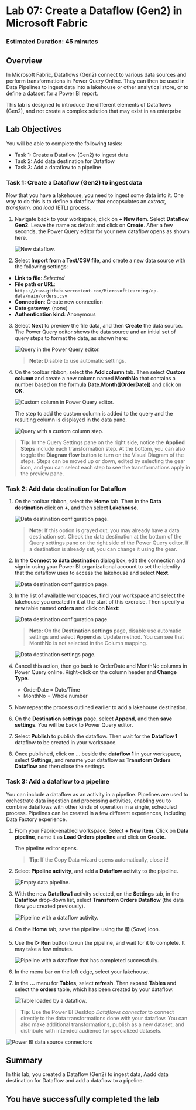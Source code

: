 # Lab 07: Create a Dataflow (Gen2) in Microsoft Fabric

### Estimated Duration: 45 minutes

## Overview

In Microsoft Fabric, Dataflows (Gen2) connect to various data sources and perform transformations in Power Query Online. They can then be used in Data Pipelines to ingest data into a lakehouse or other analytical store, or to define a dataset for a Power BI report.

This lab is designed to introduce the different elements of Dataflows (Gen2), and not create a complex solution that may exist in an enterprise

## Lab Objectives

You will be able to complete the following tasks:

- Task 1: Create a Dataflow (Gen2) to ingest data
- Task 2: Add data destination for Dataflow
- Task 3: Add a dataflow to a pipeline

### Task 1: Create a Dataflow (Gen2) to ingest data

Now that you have a lakehouse, you need to ingest some data into it. One way to do this is to define a dataflow that encapsulates an *extract, transform, and load* (ETL) process.

1. Navigate back to your workspace, click on **+ New item**.  Select **Dataflow Gen2**. Leave the name as default and click on **Create**. After a few seconds, the Power Query editor for your new dataflow opens as shown here.

   ![New dataflow.](./Images/new-dataflow1.png)

2. Select **Import from a Text/CSV file**, and create a new data source with the following settings:
 - **Link to file**: *Selected*
 - **File path or URL**: `https://raw.githubusercontent.com/MicrosoftLearning/dp-data/main/orders.csv`
 - **Connection**: Create new connection
 - **Data gateway**: (none)
 - **Authentication kind**: Anonymous

3. Select **Next** to preview the file data, and then **Create** the data source. The Power Query editor shows the data source and an initial set of query steps to format the data, as shown here:

   ![Query in the Power Query editor.](./Images/power-query1.png)

    > **Note:** Disable to use automatic settings.

4. On the toolbar ribbon, select the **Add column** tab. Then select **Custom column** and create a new column named **MonthNo** that contains a number based on the formula **Date.Month([OrderDate])** and click on **OK**.

    ![Custom column in Power Query editor.](./Images/custom-column1.png)

     The step to add the custom column is added to the query and the resulting column is displayed in the data pane.
   
     ![Query with a custom column step.](./Images/custom-column-added1.png)

> **Tip:** In the Query Settings pane on the right side, notice the **Applied Steps** include each transformation step. At the bottom, you can also toggle the **Diagram flow** button to turn on the Visual Diagram of the steps. Steps can be moved up or down, edited by selecting the gear icon, and you can select each step to see the transformations apply in the preview pane.

### Task 2: Add data destination for Dataflow

1. On the toolbar ribbon, select the **Home** tab. Then in the **Data destination** click on **+**, and then select **Lakehouse**.

      ![Data destination configuration page.](./Images/f-21-6.png)

      > **Note:** If this option is grayed out, you may already have a data destination set. Check the data destination at the bottom of the Query settings pane on the right side of the Power Query editor. If a destination is already set, you can change it using the gear.

1. In the **Connect to data destination** dialog box, edit the connection and sign in using your Power BI organizational account to set the identity that the dataflow uses to access the lakehouse and select **Next**.

    ![Data destination configuration page.](./Images/lakehuse_31-1.png)

1. In the list of available workspaces, find your workspace and select the lakehouse you created in it at the start of this exercise. Then specify a new table named **orders** and click on **Next**:

    ![Data destination configuration page.](./Images/f-22-6.png)

      >**Note:** On the **Destination settings** page, disable use automatic settings and select **Append**as Update method. You can see that MonthNo is not selected in the Column mapping.

      ![Data destination settings page.](./Images/Flow1.png)

1. Cancel this action, then go back to OrderDate and MonthNo columns in Power Query online. Right-click on the column header and **Change Type**.

    - OrderDate = Date/Time
    - MonthNo = Whole number
      

1. Now repeat the process outlined earlier to add a lakehouse destination.

1. On the **Destination settings** page, select **Append**, and then **save settings**. You will be back to Power Query editor.

1. Select **Publish** to publish the dataflow. Then wait for the **Dataflow 1** dataflow to be created in your workspace.

1. Once published, click on ... beside the **dataflow 1** in your workspace, select **Settings**, and rename your dataflow as **Transform Orders Dataflow** and then close the settings.

### Task 3: Add a dataflow to a pipeline

You can include a dataflow as an activity in a pipeline. Pipelines are used to orchestrate data ingestion and processing activities, enabling you to combine dataflows with other kinds of operation in a single, scheduled process. Pipelines can be created in a few different experiences, including Data Factory experience.

1. From your Fabric-enabled workspace, Select **+ New item**. Click on **Data pipeline**, name it as **Load Orders pipeline** and click on **Create**.

   The pipeline editor opens.

   > **Tip**: If the Copy Data wizard opens automatically, close it!

2. Select **Pipeline activity**, and add a **Dataflow** activity to the pipeline.

   ![Empty data pipeline.](./Images/L7T3S2.png)

3. With the new **Dataflow1** activity selected, on the **Settings** tab, in the **Dataflow** drop-down list, select **Transform Orders Dataflow** (the data flow you created previously).

    ![Pipeline with a dataflow activity.](./Images/transformoder_31-1.png)

4. On the **Home** tab, save the pipeline using the **&#128427;** (*Save*) icon.
   
5. Use the **&#9655; Run** button to run the pipeline, and wait for it to complete. It may take a few minutes.

    ![Pipeline with a dataflow that has completed successfully.](./Images/dataflow-pipeline-succeeded1.png)

6. In the menu bar on the left edge, select your lakehouse.
   
7. In the **...** menu for **Tables**, select **refresh**. Then expand **Tables** and select the **orders** table, which has been created by your dataflow.

   ![Table loaded by a dataflow.](./Images/loaded-table1.png)

> **Tip**: Use the Power BI Desktop *Dataflows connector* to connect directly to the data transformations done with your dataflow. You can also make additional transformations, publish as a new dataset, and distribute with intended audience for specialized datasets.

![Power BI data source connectors](Images/pbid-dataflow-connectors1.png)

## Summary

In this lab, you created a Dataflow (Gen2) to ingest data, Aadd data destination for Dataflow and add a dataflow to a pipeline.

## You have successfully completed the lab
